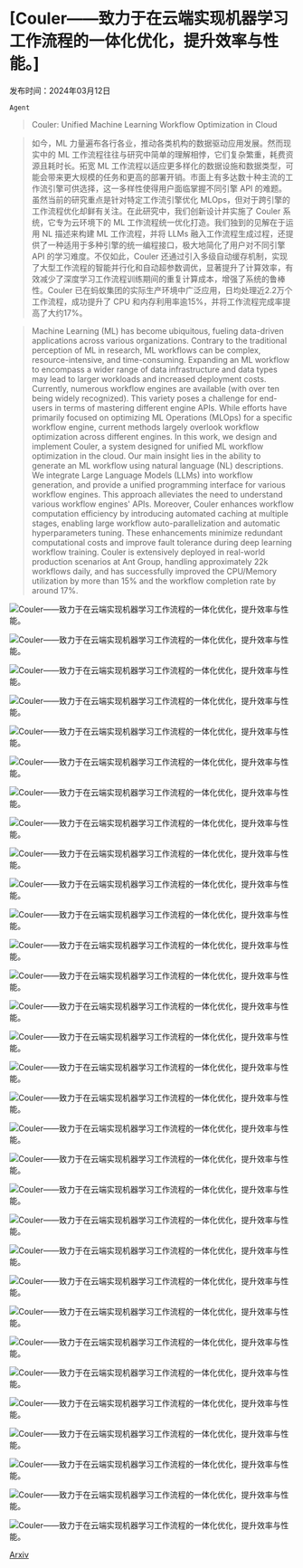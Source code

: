# [Couler——致力于在云端实现机器学习工作流程的一体化优化，提升效率与性能。]

发布时间：2024年03月12日

`Agent`

> Couler: Unified Machine Learning Workflow Optimization in Cloud

> 如今，ML 力量遍布各行各业，推动各类机构的数据驱动应用发展。然而现实中的 ML 工作流程往往与研究中简单的理解相悖，它们复杂繁重，耗费资源且耗时长。拓宽 ML 工作流程以适应更多样化的数据设施和数据类型，可能会带来更大规模的任务和更高的部署开销。市面上有多达数十种主流的工作流引擎可供选择，这一多样性使得用户面临掌握不同引擎 API 的难题。虽然当前的研究重点是针对特定工作流引擎优化 MLOps，但对于跨引擎的工作流程优化却鲜有关注。在此研究中，我们创新设计并实施了 Couler 系统，它专为云环境下的 ML 工作流程统一优化打造。我们独到的见解在于运用 NL 描述来构建 ML 工作流程，并将 LLMs 融入工作流程生成过程，还提供了一种适用于多种引擎的统一编程接口，极大地简化了用户对不同引擎 API 的学习难度。不仅如此，Couler 还通过引入多级自动缓存机制，实现了大型工作流程的智能并行化和自动超参数调优，显著提升了计算效率，有效减少了深度学习工作流程训练期间的重复计算成本，增强了系统的鲁棒性。Couler 已在蚂蚁集团的实际生产环境中广泛应用，日均处理近2.2万个工作流程，成功提升了 CPU 和内存利用率逾15%，并将工作流程完成率提高了大约17%。

> Machine Learning (ML) has become ubiquitous, fueling data-driven applications across various organizations. Contrary to the traditional perception of ML in research, ML workflows can be complex, resource-intensive, and time-consuming. Expanding an ML workflow to encompass a wider range of data infrastructure and data types may lead to larger workloads and increased deployment costs. Currently, numerous workflow engines are available (with over ten being widely recognized). This variety poses a challenge for end-users in terms of mastering different engine APIs. While efforts have primarily focused on optimizing ML Operations (MLOps) for a specific workflow engine, current methods largely overlook workflow optimization across different engines.
  In this work, we design and implement Couler, a system designed for unified ML workflow optimization in the cloud. Our main insight lies in the ability to generate an ML workflow using natural language (NL) descriptions. We integrate Large Language Models (LLMs) into workflow generation, and provide a unified programming interface for various workflow engines. This approach alleviates the need to understand various workflow engines' APIs. Moreover, Couler enhances workflow computation efficiency by introducing automated caching at multiple stages, enabling large workflow auto-parallelization and automatic hyperparameters tuning. These enhancements minimize redundant computational costs and improve fault tolerance during deep learning workflow training. Couler is extensively deployed in real-world production scenarios at Ant Group, handling approximately 22k workflows daily, and has successfully improved the CPU/Memory utilization by more than 15% and the workflow completion rate by around 17%.

![Couler——致力于在云端实现机器学习工作流程的一体化优化，提升效率与性能。](../../../paper_images/2403.07608/x1.png)

![Couler——致力于在云端实现机器学习工作流程的一体化优化，提升效率与性能。](../../../paper_images/2403.07608/x2.png)

![Couler——致力于在云端实现机器学习工作流程的一体化优化，提升效率与性能。](../../../paper_images/2403.07608/x3.png)

![Couler——致力于在云端实现机器学习工作流程的一体化优化，提升效率与性能。](../../../paper_images/2403.07608/x4.png)

![Couler——致力于在云端实现机器学习工作流程的一体化优化，提升效率与性能。](../../../paper_images/2403.07608/x5.png)

![Couler——致力于在云端实现机器学习工作流程的一体化优化，提升效率与性能。](../../../paper_images/2403.07608/x6.png)

![Couler——致力于在云端实现机器学习工作流程的一体化优化，提升效率与性能。](../../../paper_images/2403.07608/x7.png)

![Couler——致力于在云端实现机器学习工作流程的一体化优化，提升效率与性能。](../../../paper_images/2403.07608/x8.png)

![Couler——致力于在云端实现机器学习工作流程的一体化优化，提升效率与性能。](../../../paper_images/2403.07608/x9.png)

![Couler——致力于在云端实现机器学习工作流程的一体化优化，提升效率与性能。](../../../paper_images/2403.07608/x10.png)

![Couler——致力于在云端实现机器学习工作流程的一体化优化，提升效率与性能。](../../../paper_images/2403.07608/x11.png)

![Couler——致力于在云端实现机器学习工作流程的一体化优化，提升效率与性能。](../../../paper_images/2403.07608/x12.png)

![Couler——致力于在云端实现机器学习工作流程的一体化优化，提升效率与性能。](../../../paper_images/2403.07608/x13.png)

![Couler——致力于在云端实现机器学习工作流程的一体化优化，提升效率与性能。](../../../paper_images/2403.07608/x14.png)

![Couler——致力于在云端实现机器学习工作流程的一体化优化，提升效率与性能。](../../../paper_images/2403.07608/x15.png)

![Couler——致力于在云端实现机器学习工作流程的一体化优化，提升效率与性能。](../../../paper_images/2403.07608/workflow_example.png)

![Couler——致力于在云端实现机器学习工作流程的一体化优化，提升效率与性能。](../../../paper_images/2403.07608/x16.png)

![Couler——致力于在云端实现机器学习工作流程的一体化优化，提升效率与性能。](../../../paper_images/2403.07608/x17.png)

![Couler——致力于在云端实现机器学习工作流程的一体化优化，提升效率与性能。](../../../paper_images/2403.07608/x18.png)

![Couler——致力于在云端实现机器学习工作流程的一体化优化，提升效率与性能。](../../../paper_images/2403.07608/x19.png)

![Couler——致力于在云端实现机器学习工作流程的一体化优化，提升效率与性能。](../../../paper_images/2403.07608/x20.png)

![Couler——致力于在云端实现机器学习工作流程的一体化优化，提升效率与性能。](../../../paper_images/2403.07608/x21.png)

![Couler——致力于在云端实现机器学习工作流程的一体化优化，提升效率与性能。](../../../paper_images/2403.07608/x22.png)

![Couler——致力于在云端实现机器学习工作流程的一体化优化，提升效率与性能。](../../../paper_images/2403.07608/x23.png)

![Couler——致力于在云端实现机器学习工作流程的一体化优化，提升效率与性能。](../../../paper_images/2403.07608/x24.png)

![Couler——致力于在云端实现机器学习工作流程的一体化优化，提升效率与性能。](../../../paper_images/2403.07608/x25.png)

![Couler——致力于在云端实现机器学习工作流程的一体化优化，提升效率与性能。](../../../paper_images/2403.07608/x26.png)

![Couler——致力于在云端实现机器学习工作流程的一体化优化，提升效率与性能。](../../../paper_images/2403.07608/x27.png)

![Couler——致力于在云端实现机器学习工作流程的一体化优化，提升效率与性能。](../../../paper_images/2403.07608/x28.png)

![Couler——致力于在云端实现机器学习工作流程的一体化优化，提升效率与性能。](../../../paper_images/2403.07608/x29.png)

![Couler——致力于在云端实现机器学习工作流程的一体化优化，提升效率与性能。](../../../paper_images/2403.07608/x30.png)

[Arxiv](https://arxiv.org/abs/2403.07608)